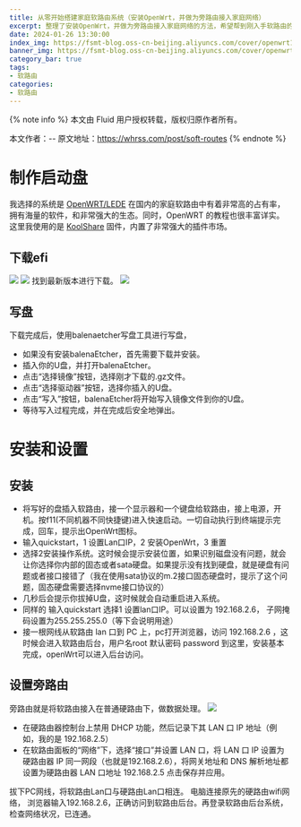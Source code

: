 ```yaml
---
title: 从零开始搭建家庭软路由系统（安装OpenWrt，并做为旁路由接入家庭网络）
excerpt: 整理了安装OpenWrt，并做为旁路由接入家庭网络的方法，希望帮到刚入手软路由的小伙伴，轻松搭建软路由~
date: 2024-01-26 13:30:00
index_img: https://fsmt-blog.oss-cn-beijing.aliyuncs.com/cover/openwrt1.png
banner_img: https://fsmt-blog.oss-cn-beijing.aliyuncs.com/cover/openwrt1.png
category_bar: true
tags:
- 软路由
categories:
- 软路由
---
```

{% note info %}
本文由 Fluid 用户授权转载，版权归原作者所有。

本文作者：--
原文地址：https://whrss.com/post/soft-routes
{% endnote %}
# 制作启动盘
我选择的系统是 [OpenWRT/LEDE](https://openwrt.org/) 在国内的家庭软路由中有着非常高的占有率，拥有海量的软件，和非常强大的生态。同时，OpenWRT 的教程也很丰富详实。
这里我使用的是 [KoolShare](https://fw.koolcenter.com/) 固件，内置了非常强大的插件市场。
## 下载efi
![](http://fsmt-blog.oss-cn-beijing.aliyuncs.com/2024/01/26/17062472361442.jpg)
![](http://fsmt-blog.oss-cn-beijing.aliyuncs.com/2024/01/26/17062472598613.jpg)
找到最新版本进行下载。
![](http://fsmt-blog.oss-cn-beijing.aliyuncs.com/2024/01/26/17062472701415.jpg)
## 写盘
下载完成后，使用balenaetcher写盘工具进行写盘，
- 如果没有安装balenaEtcher，首先需要下载并安装。
- 插入你的U盘，并打开balenaEtcher。
- 点击“选择镜像”按钮，选择刚才下载的.gz文件。
- 点击“选择驱动器”按钮，选择你插入的U盘。
- 点击“写入”按钮，balenaEtcher将开始写入镜像文件到你的U盘。
- 等待写入过程完成，并在完成后安全地弹出。
# 安装和设置
## 安装
- 将写好的盘插入软路由，接一个显示器和一个键盘给软路由，接上电源，开机。按f11(不同机器不同快捷键)进入快速启动。一切自动执行到终端提示完成，回车，提示出OpenWrt图标。
- 输入quickstart，1 设置Lan口IP，2 安装OpenWrt，3 重置 
- 选择2安装操作系统。这时候会提示安装位置，如果识别磁盘没有问题，就会让你选择你内部的固态或者sata硬盘。如果提示没有找到硬盘，就是硬盘有问题或者接口接错了（我在使用sata协议的m.2接口固态硬盘时，提示了这个问题，固态硬盘需要选择nvme接口协议的） 
- 几秒后会提示你拔掉U盘，这时候就会自动重启进入系统。 
- 同样的 输入quickstart  选择1 设置lan口IP。可以设置为 192.168.2.6， 子网掩码设置为255.255.255.0（等下会说明用途）
- 接一根网线从软路由 lan 口到 PC 上，pc打开浏览器，访问 192.168.2.6 ，这时候会进入软路由后台，用户名root 默认密码 password 
到这里，安装基本完成，openWrt可以进入后台访问。
## 设置旁路由
旁路由就是将软路由接入在普通硬路由下，做数据处理。
![](http://fsmt-blog.oss-cn-beijing.aliyuncs.com/2024/01/26/17062473422061.jpg)
* 在硬路由器控制台上禁用 DHCP 功能，然后记录下其 LAN 口 IP 地址（例如，我的是 192.168.2.5）
* 在软路由面板的“网络”下，选择“接口”并设置 LAN 口，将 LAN 口 IP 设置为硬路由器 IP 同一网段（也就是192.168.2.6），将网关地址和 DNS 解析地址都设置为硬路由器 LAN 口地址 192.168.2.5 点击保存并应用。

拔下PC网线，将软路由Lan口与硬路由Lan口相连。
电脑连接原先的硬路由wifi网络， 浏览器输入192.168.2.6，正确访问到软路由后台。再登录软路由后台系统，检查网络状况，已连通。


